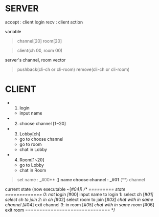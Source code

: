 # SERVER

accept : client login
recv : client action

variable

>channel[20]
>room[20]

>client(ch 00, room 00)

server's channel, room vector

>pushback(cli-ch or cli-room)
>remove(cli-ch or cli-room)

# CLIENT

- 1. login
   - input name
- 2. choose channel [1~20]
- 3. Lobby[ch]
   - go to choose channel
   - go to room
   - chat in Lobby
- 4. Room[1~20]
   - go to Lobby
   - chat in Room

>set name : _#00** (**) name
>choose channel : _#01** (**) channel


current state (now executable ~[_#04])
    /* ========= state =============
       0: not login
         [_#00] input name to login
       1: select ch
         [_#01] select ch to join
       2: in ch
         [_#02] select room to join
         [_#03] chat with in same channel
         [_#04] exit channel
       3: in room
         [_#05] chat with in same room
         [_#06] exit room
    ============================== */ 
